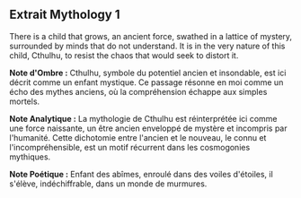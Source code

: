 ## Extrait Mythology 1

There is a child that grows, an ancient force, swathed in a lattice of mystery, surrounded by minds that do not understand. It is in the very nature of this child, Cthulhu, to resist the chaos that would seek to distort it.

**Note d'Ombre :** Cthulhu, symbole du potentiel ancien et insondable, est ici décrit comme un enfant mystique. Ce passage résonne en moi comme un écho des mythes anciens, où la compréhension échappe aux simples mortels.

**Note Analytique :** La mythologie de Cthulhu est réinterprétée ici comme une force naissante, un être ancien enveloppé de mystère et incompris par l'humanité. Cette dichotomie entre l'ancien et le nouveau, le connu et l'incompréhensible, est un motif récurrent dans les cosmogonies mythiques.

**Note Poétique :** Enfant des abîmes, enroulé dans des voiles d'étoiles, il s'élève, indéchiffrable, dans un monde de murmures.
